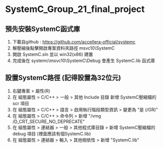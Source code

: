 # SystemC_Group_21_final_project

## 預先安裝SystemC函式庫
1. 下載自github : https://github.com/accellera-official/systemc
2. 解壓縮後點擊開啟專案資料夾路徑 msvc10\SystemC
3. 開啟 SystemC.sln 並以 win32(x86) 建置
4. 完成後在 systemc\msvc10\SystemC\Debug 會產生 SystemC.lib 函式庫


## 設置SystemC路徑 (記得設置為32位元)

1. 右鍵專案 > 屬性(R)
2. 在 組態屬性 > C/C++ > 一般 > 其他 Include 目錄 新增 SystemC壓縮檔的 scr 項目
3. 在 組態屬性 > C/C++ > 語言 > 啟用執行階段類型資訊 > 變更為 "是 (/GR)"
4. 在 組態屬性 > C/C++ > 命令列 > 新增 "/vmg /D_CRT_SECURE_NO_DEPRECATE"
5. 在 組態屬性 > 連結器 > 一般 > 其他程式庫目錄 > 新增 SystemC壓縮檔的 debug 項目 (裡面應該有個SystemC.lib)
6. 在 組態屬性 > 連結器 > 輸入 > 其他相依性 > 新增 "SystemC.lib"
